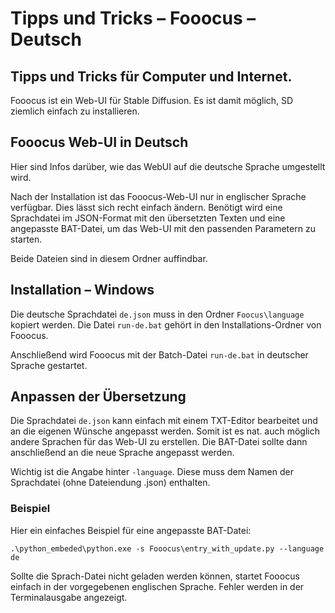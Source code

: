# Tipps und Tricks&nbsp;– Fooocus&nbsp;– Deutsch  
Tipps und Tricks für Computer und Internet.
---
Fooocus ist ein Web-UI für Stable Diffusion. Es ist damit möglich, SD ziemlich einfach zu installieren.

## Fooocus Web-UI in Deutsch

Hier sind Infos darüber, wie das WebUI auf die deutsche Sprache umgestellt wird.

Nach der Installation ist das Fooocus-Web-UI nur in englischer Sprache verfügbar. Dies lässt sich recht einfach ändern. Benötigt wird eine Sprachdatei im JSON-Format mit den übersetzten Texten und eine angepasste BAT-Datei, um das Web-UI mit den passenden Parametern zu starten.

Beide Dateien sind in diesem Ordner auffindbar.

## Installation&nbsp;– Windows
Die deutsche Sprachdatei ``de.json`` muss in den Ordner ``Foocus\language`` kopiert werden. Die Datei ``run-de.bat`` gehört in den Installations-Ordner von Fooocus.

Anschließend wird Fooocus mit der Batch-Datei  ``run-de.bat`` in deutscher Sprache gestartet.

## Anpassen der Übersetzung
Die Sprachdatei ``de.json`` kann einfach mit einem TXT-Editor bearbeitet und an die eigenen Wünsche angepasst werden. Somit ist es nat. auch möglich andere Sprachen für das Web-UI zu erstellen. Die BAT-Datei sollte dann anschließend an die neue Sprache angepasst werden.

Wichtig ist die Angabe hinter ``-language``. Diese muss dem Namen der Sprachdatei (ohne Dateiendung .json) enthalten.

### Beispiel

Hier ein einfaches Beispiel für eine angepasste BAT-Datei:

```
.\python_embeded\python.exe -s Fooocus\entry_with_update.py --language de
```

Sollte die Sprach-Datei nicht geladen werden können, startet Fooocus einfach in der vorgegebenen englischen Sprache. Fehler werden in der Terminalausgabe angezeigt.

